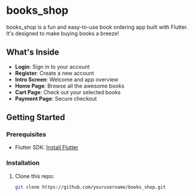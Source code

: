 # books_shop

books_shop is a fun and easy-to-use book ordering app built with Flutter. It's designed to make buying books a breeze!

## What's Inside
- **Login**: Sign in to your account
- **Register**: Create a new account
- **Intro Screen**: Welcome and app overview
- **Home Page**: Browse all the awesome books
- **Cart Page**: Check out your selected books
- **Payment Page**: Secure checkout

## Getting Started

### Prerequisites
- Flutter SDK: [Install Flutter](https://flutter.dev/docs/get-started/install)

### Installation
1. Clone this repo:
   ```sh
   git clone https://github.com/yourusername/books_shop.git
